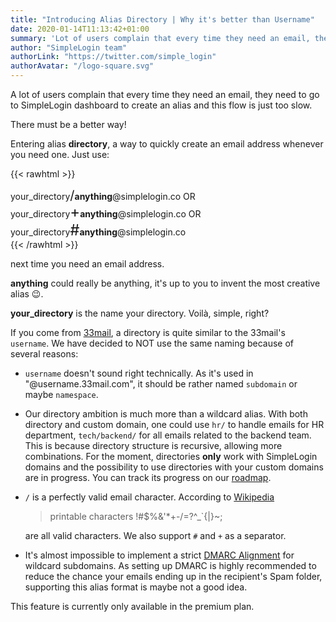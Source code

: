 ```yaml
---
title: "Introducing Alias Directory | Why it's better than Username"
date: 2020-01-14T11:13:42+01:00
summary: 'Lot of users complain that every time they need an email, they need to go to SimpleLogin dashboard to create an alias and this flow is just too slow. There must be a better way!'
author: "SimpleLogin team"
authorLink: "https://twitter.com/simple_login"
authorAvatar: "/logo-square.svg"
---
```


A lot of users complain that every time they need an email, they need to go to SimpleLogin dashboard to create an alias and this flow is just too slow.

There must be a better way!

Entering alias **directory**, a way to quickly create an email address whenever you need one.
Just use:

{{< rawhtml >}}

<div class="pl-3 py-2 bg-light">
    your_directory<span style="font-size: 20px">/</span><b>anything</b>@simplelogin.co   OR <br>
    your_directory<span style="font-size: 24px">+</span><b>anything</b>@simplelogin.co   OR <br>
    your_directory<span style="font-size: 24px">#</span><b>anything</b>@simplelogin.co <br>
</div>
{{< /rawhtml >}}

next time you need an email address.

**anything** could really be anything, it's up to you to invent the most creative alias 😉.

**your_directory** is the name your directory. Voilà, simple, right?

If you come from [33mail](https://www.33mail.com), a directory is quite similar to the 33mail's `username`. We have decided to NOT use the same naming because of several reasons:

- `username` doesn't sound right technically. As it's used in "@username.33mail.com", it should be rather named `subdomain` or maybe `namespace`.

- Our directory ambition is much more than a wildcard alias. With both directory and custom domain, one could use `hr/` to handle emails for HR department, `tech/backend/` for all emails related to the backend team. This is because directory structure is recursive, allowing more combinations. For the moment, directories **only** work with SimpleLogin domains and the possibility to use directories with your custom domains are in progress. You can track its progress on our [roadmap](https://github.com/simple-login/app/projects/1#card-57046977).

- `/` is a perfectly valid email character. According to [Wikipedia](https://en.wikipedia.org/wiki/Email_address)

    > printable characters !#$%&'*+-/=?^_`{|}~;

    are all valid characters. We also support `#` and `+` as a separator.

- It's almost impossible to implement a strict [DMARC Alignment](https://en.wikipedia.org/wiki/DMARC#Alignment) for wildcard subdomains. As setting up DMARC is highly recommended to reduce the chance your emails ending up in the recipient's Spam folder, supporting this alias format is maybe not a good idea.

This feature is currently only available in the premium plan.





